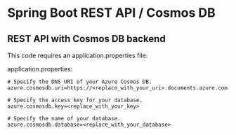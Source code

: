 # Spring Boot REST API / Cosmos DB
## REST API with Cosmos DB backend ##
This code requires an application.properties file:

application.properties:
```text
# Specify the DNS URI of your Azure Cosmos DB.
azure.cosmosdb.uri=https://<replace_with_your_uri>.documents.azure.com:443

# Specify the access key for your database.
azure.cosmosdb.key=<replace_with_your_key>

# Specify the name of your database.
azure.cosmosdb.database=<replace_with_your_database>
```

